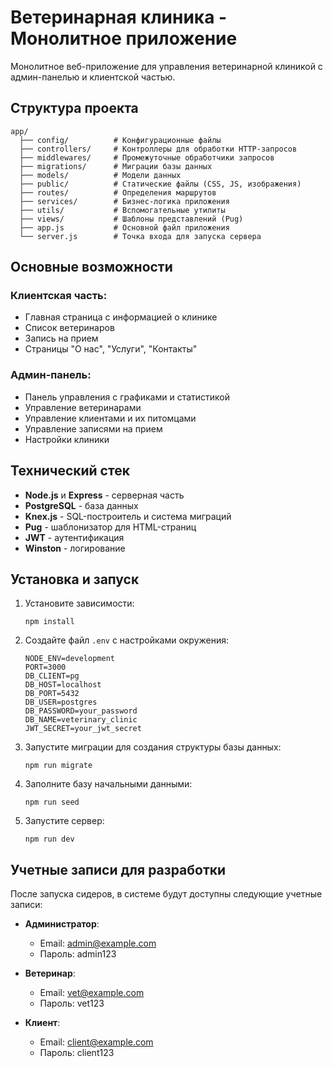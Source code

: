 # Ветеринарная клиника - Монолитное приложение

Монолитное веб-приложение для управления ветеринарной клиникой с админ-панелью и клиентской частью.

## Структура проекта

```
app/
  ├── config/          # Конфигурационные файлы
  ├── controllers/     # Контроллеры для обработки HTTP-запросов
  ├── middlewares/     # Промежуточные обработчики запросов
  ├── migrations/      # Миграции базы данных
  ├── models/          # Модели данных
  ├── public/          # Статические файлы (CSS, JS, изображения)
  ├── routes/          # Определения маршрутов
  ├── services/        # Бизнес-логика приложения
  ├── utils/           # Вспомогательные утилиты
  ├── views/           # Шаблоны представлений (Pug)
  ├── app.js           # Основной файл приложения
  └── server.js        # Точка входа для запуска сервера
```

## Основные возможности

### Клиентская часть:
- Главная страница с информацией о клинике
- Список ветеринаров
- Запись на прием
- Страницы "О нас", "Услуги", "Контакты"

### Админ-панель:
- Панель управления с графиками и статистикой
- Управление ветеринарами
- Управление клиентами и их питомцами
- Управление записями на прием
- Настройки клиники

## Технический стек

- **Node.js** и **Express** - серверная часть
- **PostgreSQL** - база данных
- **Knex.js** - SQL-построитель и система миграций
- **Pug** - шаблонизатор для HTML-страниц
- **JWT** - аутентификация
- **Winston** - логирование

## Установка и запуск

1. Установите зависимости:
   ```
   npm install
   ```

2. Создайте файл `.env` с настройками окружения:
   ```
   NODE_ENV=development
   PORT=3000
   DB_CLIENT=pg
   DB_HOST=localhost
   DB_PORT=5432
   DB_USER=postgres
   DB_PASSWORD=your_password
   DB_NAME=veterinary_clinic
   JWT_SECRET=your_jwt_secret
   ```

3. Запустите миграции для создания структуры базы данных:
   ```
   npm run migrate
   ```

4. Заполните базу начальными данными:
   ```
   npm run seed
   ```

5. Запустите сервер:
   ```
   npm run dev
   ```

## Учетные записи для разработки

После запуска сидеров, в системе будут доступны следующие учетные записи:

- **Администратор**:
  - Email: admin@example.com
  - Пароль: admin123

- **Ветеринар**:
  - Email: vet@example.com
  - Пароль: vet123

- **Клиент**:
  - Email: client@example.com
  - Пароль: client123 